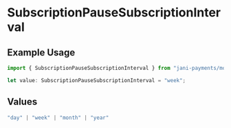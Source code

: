 # SubscriptionPauseSubscriptionInterval

## Example Usage

```typescript
import { SubscriptionPauseSubscriptionInterval } from "jani-payments/models/operations";

let value: SubscriptionPauseSubscriptionInterval = "week";
```

## Values

```typescript
"day" | "week" | "month" | "year"
```